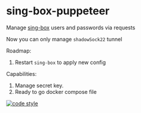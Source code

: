 # sing-box-puppeteer

Manage [sing-box](https://github.com/SagerNet/sing-box) users and passwords via requests

Now you can only manage `shadowSock22` tunnel

Roadmap:

1.  Restart `sing-box` to apply new config

Capabilities:

1.  Manage secret key.
2.  Ready to go docker compose file

[![code style](https://antfu.me/badge-code-style.svg)](https://github.com/antfu/eslint-config)
